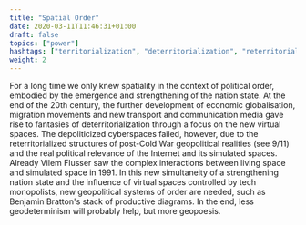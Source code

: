 ```yaml
---
title: "Spatial Order"
date: 2020-03-11T11:46:31+01:00
draft: false
topics: ["power"]
hashtags: ["territorialization", "deterritorialization", "reterritorialization"]
weight: 2
---
```


For a long time we only knew spatiality in the context of political order, embodied by the emergence and strengthening of the nation state. At the end of the 20th century, the further development of economic globalisation, migration movements and new transport and communication media gave rise to fantasies of deterritorialization through a focus on the new virtual spaces. The depoliticized cyberspaces failed, however, due to the reterritorialized structures of post-Cold War geopolitical realities (see 9/11) and the real political relevance of the Internet and its simulated spaces. Already Vilem Flusser saw the complex interactions between living space and simulated space in 1991. In this new simultaneity of a strengthening nation state and the influence of virtual spaces controlled by tech monopolists, new geopolitical systems of order are needed, such as Benjamin Bratton's stack of productive diagrams. In the end, less geodeterminism will probably help, but more geopoesis.